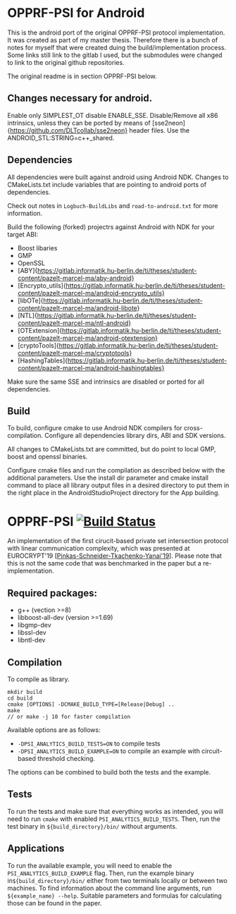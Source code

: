 # OPPRF-PSI for Android
This is the android port of the original OPPRF-PSI protocol implementation.
It was created as part of my master thesis. 
Therefore there is a bunch of notes for myself that were created duing the build/implementation process.
Some links still link to the gitlab I used, but the submodules were changed to link to the original github repositories.

The original readme is in section OPPRF-PSI below.

## Changes necessary for android.
Enable only SIMPLEST_OT disable ENABLE_SSE. 
Disable/Remove all x86 intrinsics, unless they can be
ported by means of [sse2neon]{https://github.com/DLTcollab/sse2neon} header
files. Use the ANDROID_STL:STRING=c++_shared.
## Dependencies
All dependencies were built against android using Android NDK. Changes to
CMakeLists.txt include variables that are pointing to android ports of
dependencies.

Check out notes in `Logbuch-BuildLibs` and `road-to-android.txt` for more
information.

Build the following (forked) projectrs against Android with NDK for your target ABI:

* Boost libaries
* GMP
* OpenSSL
* [ABY]{https://gitlab.informatik.hu-berlin.de/ti/theses/student-content/pazelt-marcel-ma/aby-android}
* [Encrypto_utils]{https://gitlab.informatik.hu-berlin.de/ti/theses/student-content/pazelt-marcel-ma/android-encrypto_utils}
* [libOTe]{https://gitlab.informatik.hu-berlin.de/ti/theses/student-content/pazelt-marcel-ma/android-libote}
* [NTL]{https://gitlab.informatik.hu-berlin.de/ti/theses/student-content/pazelt-marcel-ma/ntl-android} 
* [OTExtension]{https://gitlab.informatik.hu-berlin.de/ti/theses/student-content/pazelt-marcel-ma/android-otextension}
* [cryptoTools]{https://gitlab.informatik.hu-berlin.de/ti/theses/student-content/pazelt-marcel-ma/cryptotools}
* [HashingTables]{https://gitlab.informatik.hu-berlin.de/ti/theses/student-content/pazelt-marcel-ma/android-hashingtables}

Make sure the same SSE and intrinsics are disabled or ported for all dependencies.

## Build
To build, configure cmake to use Android NDK compilers for cross-compilation.
Configure all dependencies library dirs, ABI and SDK versions.

All changes to CMakeLists.txt are committed, but do point to local GMP, boost
and openssl binaries.

Configure cmake files and run the compilation as described below with the additional
parameters. Use the install dir parameter and cmake install command to place all
library output files in a desired directory to put them in the right place in
the AndroidStudioProject directory for the App building.

# OPPRF-PSI [![Build Status](https://travis-ci.org/encryptogroup/OPPRF-PSI.svg?branch=master)](https://travis-ci.org/encryptogroup/OPPRF-PSI)

An implementation of the first cirucit-based private set 
intersection protocol with linear communication complexity, which was presented at 
EUROCRYPT'19 \[[Pinkas-Schneider-Tkachenko-Yanai'19](https://ia.cr/2019/241)\].
Please note that this is not the same code that was benchmarked in the paper but a re-implementation.

## Required packages:
 - g++ (vection >=8) 
 - libboost-all-dev (version >=1.69) 
 - libgmp-dev 
 - libssl-dev 
 - libntl-dev

## Compilation

To compile as library.

```
mkdir build
cd build
cmake [OPTIONS] -DCMAKE_BUILD_TYPE=[Release|Debug] ..
make
// or make -j 10 for faster compilation
```

Available options are as follows:

- `-DPSI_ANALYTICS_BUILD_TESTS=ON` to compile tests
- `-DPSI_ANALYTICS_BUILD_EXAMPLE=ON` to compile an example with circuit-based threshold checking.

The options can be combined to build both the tests and the example.

## Tests

To run the tests and make sure that everything works as intended, 
you will need to run `cmake` with enabled `PSI_ANALYTICS_BUILD_TESTS`.
Then, run the test binary in `${build_directory}/bin/` without arguments.

## Applications

To run the available example, you will need to enable the `PSI_ANALYTICS_BUILD_EXAMPLE` flag.
Then, run the example binary in`${build_directory}/bin/` either from two terminals locally or 
between two machines.
To find information about the command line arguments, run `${example_name} --help`. 
Suitable parameters and formulas for calculating those can be found in the paper.
